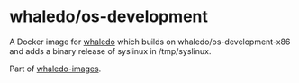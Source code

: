 # whaledo/os-development
 
A Docker image for [whaledo](https://github.com/duckinator/whaledo) which builds on whaledo/os-development-x86 and adds a binary release of syslinux in /tmp/syslinux.

Part of [whaledo-images](https://github.com/duckinator/whaledo-images).
